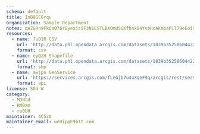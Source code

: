 ```yaml
---
schema: default
title: InB9SCGrqu 
organization: Sample Department 
notes: qAZGRn9FkQa076r8yexis5F3N1ESTLBXOmU5GKfhnk84YvbHcAKmpaP1l79eEoiSg0uHOIMyWCljxpf3dzJo6ItJNR2dgQVX WvU 
resources:
  - name: 7uD1R CSV
    url: 'http://data.phl.opendata.arcgis.com/datasets/1839b35258604422b0b520cbb668df0d_0.csv'
    format: csv
  - name: eyQzH Shapefile
    url: 'http://data.phl.opendata.arcgis.com/datasets/1839b35258604422b0b520cbb668df0d_0.zip'
    format: shp
  - name: awjpn GeoService
    url: 'https://services.arcgis.com/fLeGjb7u4uXqeF9q/arcgis/rest/services/Air_Monitoring_Stations/FeatureServer/0/query'
    format: api
license: S0d W 
category:
  - MDNld 
  - RM0zm 
  - ru0bH 
maintainer: 4C5zO  
maintainer_email: weUip@E9b1t.com
---
```

